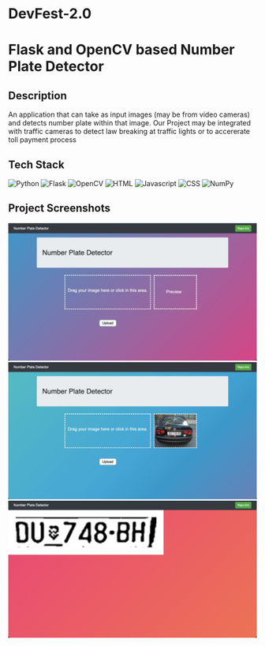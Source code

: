 # DevFest-2.0
# Flask and OpenCV based Number Plate Detector

## Description
An application that can take as input images (may be from video cameras) and detects number plate within that image. Our Project may be integrated with traffic cameras to detect law breaking at traffic lights or to accererate toll payment process

## Tech Stack
<img alt="Python" src="https://img.shields.io/badge/python-%2314354C.svg?style=for-the-badge&logo=python&logoColor=white"/> <img alt="Flask" src="https://img.shields.io/badge/flask-%23000.svg?style=for-the-badge&logo=flask&logoColor=white"/> <img alt = "OpenCV" src="https://img.shields.io/badge/opencv-%23white.svg?style=for-the-badge&logo=opencv&logoColor=white"/> <img alt = "HTML" src="https://img.shields.io/badge/html5-%23E34F26.svg?style=for-the-badge&logo=html5&logoColor=white"/> <img alt = "Javascript" src="https://img.shields.io/badge/javascript-%23323330.svg?style=for-the-badge&logo=javascript&logoColor=%23F7DF1E"/> <img alt = "CSS" src="https://img.shields.io/badge/bootstrap-%23563D7C.svg?style=for-the-badge&logo=bootstrap&logoColor=white"/>  <img alt = "NumPy" src="https://img.shields.io/badge/numpy-%23013243.svg?style=for-the-badge&logo=numpy&logoColor=white"/>

## Project Screenshots
<img src="images/img1.jpeg">
<img src="images/img2.jpeg">
<img src="images/img3.jpeg">
